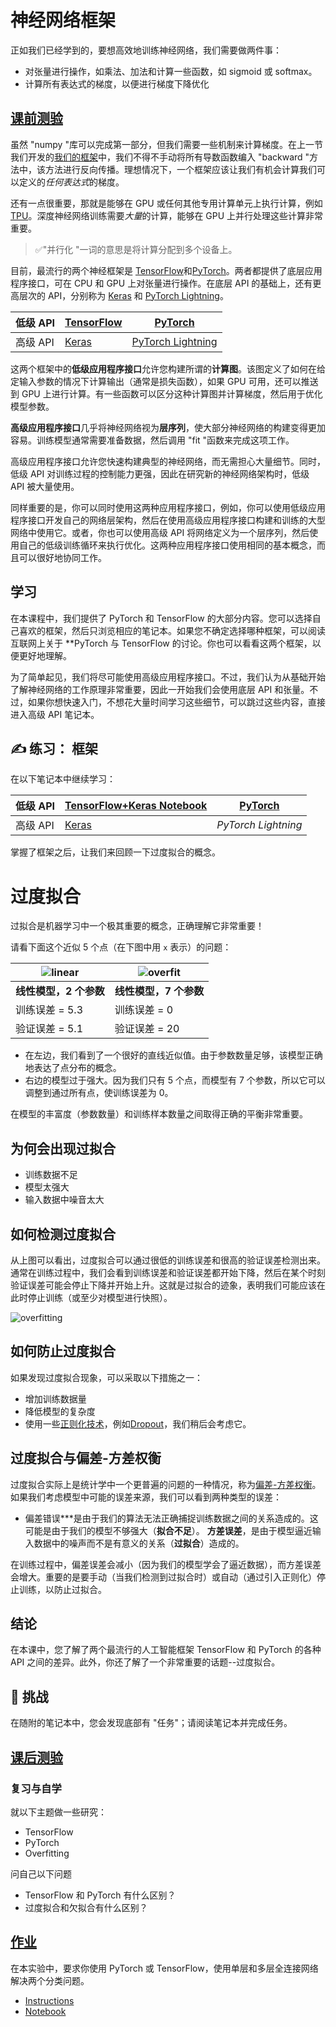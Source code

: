 # 神经网络框架

正如我们已经学到的，要想高效地训练神经网络，我们需要做两件事：

* 对张量进行操作，如乘法、加法和计算一些函数，如 sigmoid 或 softmax。
* 计算所有表达式的梯度，以便进行梯度下降优化

## [课前测验](https://red-field-0a6ddfd03.1.azurestaticapps.net/quiz/105)

虽然 "numpy "库可以完成第一部分，但我们需要一些机制来计算梯度。在上一节我们开发的[我们的框架](../../04-OwnFramework/OwnFramework.ipynb)中，我们不得不手动将所有导数函数编入 "backward "方法中，该方法进行反向传播。理想情况下，一个框架应该让我们有机会计算我们可以定义的*任何表达式*的梯度。

还有一点很重要，那就是能够在 GPU 或任何其他专用计算单元上执行计算，例如 [TPU](https://en.wikipedia.org/wiki/Tensor_Processing_Unit)。深度神经网络训练需要*大量*的计算，能够在 GPU 上并行处理这些计算非常重要。

> ✅"并行化 "一词的意思是将计算分配到多个设备上。

目前，最流行的两个神经框架是 [TensorFlow](http://TensorFlow.org)和[PyTorch](https://pytorch.org/)。两者都提供了底层应用程序接口，可在 CPU 和 GPU 上对张量进行操作。在底层 API 的基础上，还有更高层次的 API，分别称为 [Keras](https://keras.io/) 和 [PyTorch Lightning](https://pytorchlightning.ai/)。

低级 API | [TensorFlow](http://TensorFlow.org) | [PyTorch](https://pytorch.org/)
--------------|-------------------------------------|--------------------------------
高级 API| [Keras](https://keras.io/) | [PyTorch Lightning](https://pytorchlightning.ai/)

这两个框架中的**低级应用程序接口**允许您构建所谓的**计算图**。该图定义了如何在给定输入参数的情况下计算输出（通常是损失函数），如果 GPU 可用，还可以推送到 GPU 上进行计算。有一些函数可以区分这种计算图并计算梯度，然后用于优化模型参数。

**高级应用程序接口**几乎将神经网络视为**层序列**，使大部分神经网络的构建变得更加容易。训练模型通常需要准备数据，然后调用 "fit "函数来完成这项工作。

高级应用程序接口允许您快速构建典型的神经网络，而无需担心大量细节。同时，低级 API 对训练过程的控制能力更强，因此在研究新的神经网络架构时，低级 API 被大量使用。

同样重要的是，你可以同时使用这两种应用程序接口，例如，你可以使用低级应用程序接口开发自己的网络层架构，然后在使用高级应用程序接口构建和训练的大型网络中使用它。或者，你也可以使用高级 API 将网络定义为一个层序列，然后使用自己的低级训练循环来执行优化。这两种应用程序接口使用相同的基本概念，而且可以很好地协同工作。

## 学习

在本课程中，我们提供了 PyTorch 和 TensorFlow 的大部分内容。您可以选择自己喜欢的框架，然后只浏览相应的笔记本。如果您不确定选择哪种框架，可以阅读互联网上关于 **PyTorch 与 TensorFlow 的讨论。你也可以看看这两个框架，以便更好地理解。

为了简单起见，我们将尽可能使用高级应用程序接口。不过，我们认为从基础开始了解神经网络的工作原理非常重要，因此一开始我们会使用底层 API 和张量。不过，如果你想快速入门，不想花大量时间学习这些细节，可以跳过这些内容，直接进入高级 API 笔记本。

## ✍️ 练习： 框架

在以下笔记本中继续学习：

低级 API | [TensorFlow+Keras Notebook](../IntroKerasTF.ipynb) | [PyTorch](../IntroPyTorch.ipynb)
--------------|-------------------------------------|--------------------------------
高级 API| [Keras](../IntroKeras.ipynb)| *PyTorch Lightning*

掌握了框架之后，让我们来回顾一下过度拟合的概念。

# 过度拟合

过拟合是机器学习中一个极其重要的概念，正确理解它非常重要！

请看下面这个近似 5 个点（在下图中用 `x` 表示）的问题：

![linear](../../images/overfit1.jpg) | ![overfit](../../images/overfit2.jpg)
-------------------------|--------------------------
**线性模型，2 个参数** | **线性模型，7 个参数**
训练误差 = 5.3 | 训练误差 = 0
验证误差 = 5.1 | 验证误差 = 20

* 在左边，我们看到了一个很好的直线近似值。由于参数数量足够，该模型正确地表达了点分布的概念。
* 右边的模型过于强大。因为我们只有 5 个点，而模型有 7 个参数，所以它可以调整到通过所有点，使训练误差为 0。

在模型的丰富度（参数数量）和训练样本数量之间取得正确的平衡非常重要。

## 为何会出现过拟合

  * 训练数据不足
  * 模型太强大
  * 输入数据中噪音太大

## 如何检测过度拟合

从上图可以看出，过度拟合可以通过很低的训练误差和很高的验证误差检测出来。通常在训练过程中，我们会看到训练误差和验证误差都开始下降，然后在某个时刻验证误差可能会停止下降并开始上升。这就是过拟合的迹象，表明我们可能应该在此时停止训练（或至少对模型进行快照）。

![overfitting](../../images/Overfitting.png)

## 如何防止过度拟合

如果发现过度拟合现象，可以采取以下措施之一：

 * 增加训练数据量
 * 降低模型的复杂度
 * 使用一些[正则化技术](.../.../4-ComputerVision/08-TransferLearning/TrainingTricks.md)，例如[Dropout](.../../4-ComputerVision/08-TransferLearning/TrainingTricks.md#Dropout)，我们稍后会考虑它。

## 过度拟合与偏差-方差权衡

过度拟合实际上是统计学中一个更普遍的问题的一种情况，称为[偏差-方差权衡](https://en.wikipedia.org/wiki/Bias%E2%80%93variance_tradeoff)。如果我们考虑模型中可能的误差来源，我们可以看到两种类型的误差：

* 偏差错误***是由于我们的算法无法正确捕捉训练数据之间的关系造成的。这可能是由于我们的模型不够强大（**拟合不足**）。
**方差误差**，是由于模型逼近输入数据中的噪声而不是有意义的关系（**过拟合**）造成的。

在训练过程中，偏差误差会减小（因为我们的模型学会了逼近数据），而方差误差会增大。重要的是要手动（当我们检测到过拟合时）或自动（通过引入正则化）停止训练，以防止过拟合。

## 结论

在本课中，您了解了两个最流行的人工智能框架 TensorFlow 和 PyTorch 的各种 API 之间的差异。此外，你还了解了一个非常重要的话题--过度拟合。

## 🚀 挑战

在随附的笔记本中，您会发现底部有 "任务"；请阅读笔记本并完成任务。

## [课后测验](https://red-field-0a6ddfd03.1.azurestaticapps.net/quiz/205)

### 复习与自学

就以下主题做一些研究：

- TensorFlow
- PyTorch
- Overfitting

问自己以下问题

- TensorFlow 和 PyTorch 有什么区别？
- 过度拟合和欠拟合有什么区别？

## [作业](../lab/README.md)

在本实验中，要求你使用 PyTorch 或 TensorFlow，使用单层和多层全连接网络解决两个分类问题。

* [Instructions](../lab/README.md)
* [Notebook](../lab/LabFrameworks.ipynb)
